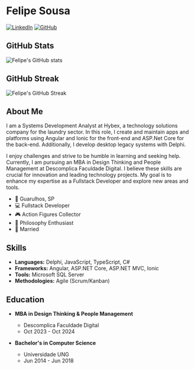 # Felipe Sousa

[![LinkedIn](https://img.shields.io/badge/-LinkedIn-0077B5?style=flat&logo=linkedin&logoColor=white)](https://www.linkedin.com/in/felipeocsousa/)
[![GitHub](https://img.shields.io/github/followers/felipeocsousa?label=follow&style=social)](https://github.com/felipeocs)

## GitHub Stats

![Felipe's GitHub stats](https://github-readme-stats.vercel.app/api?username=felipeocs&show_icons=true&theme=radical)

## GitHub Streak

![Felipe's GitHub Streak](https://streak-stats.demolab.com/?user=felipeocs&theme=radical)

## About Me

I am a Systems Development Analyst at Hybex, a technology solutions company for the laundry sector. In this role, I create and maintain apps and platforms using Angular and Ionic for the front-end and ASP.Net Core for the back-end. Additionally, I develop desktop legacy systems with Delphi.

I enjoy challenges and strive to be humble in learning and seeking help. Currently, I am pursuing an MBA in Design Thinking and People Management at Descomplica Faculdade Digital. I believe these skills are crucial for innovation and leading technology projects. My goal is to enhance my expertise as a Fullstack Developer and explore new areas and tools.

- 🏡 Guarulhos, SP
- 💻 Fullstack Developer
- 🎮 Action Figures Collector
- 📜 Philosophy Enthusiast
- 💍 Married

## Skills

- **Languages:** Delphi, JavaScript, TypeScript, C#
- **Frameworks:** Angular, ASP.NET Core, ASP.NET MVC, Ionic
- **Tools:** Microsoft SQL Server
- **Methodologies:** Agile (Scrum/Kanban)

## Education

- **MBA in Design Thinking & People Management**
  - Descomplica Faculdade Digital
  - Oct 2023 - Oct 2024

- **Bachelor's in Computer Science**
  - Universidade UNG
  - Jun 2014 - Jun 2018

